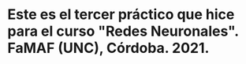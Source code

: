 # Este es el tercer práctico que hice para el curso "Redes Neuronales". FaMAF (UNC), Córdoba. 2021.
